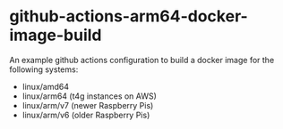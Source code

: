 # github-actions-arm64-docker-image-build

An example github actions configuration to build a docker image for the following systems:

* linux/amd64
* linux/arm64 (t4g instances on AWS)
* linux/arm/v7 (newer Raspberry Pis)
* linux/arm/v6 (older Raspberry Pis)